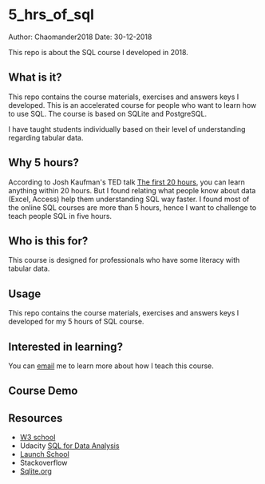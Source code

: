 # 5_hrs_of_sql
Author: Chaomander2018
Date: 30-12-2018

This repo is about the SQL course I developed in 2018.

## What is it?
This repo contains the course materials, exercises and answers keys I developed. This is an accelerated course for people who want to learn how to use SQL. The course is based on SQLite and PostgreSQL.

I have taught students individually based on their level of understanding regarding tabular data. 

## Why 5 hours?
According to Josh Kaufman's TED talk [The first 20 hours](https://www.youtube.com/watch?v=5MgBikgcWnY), you can learn anything within 20 hours. But I found relating what people know about data (Excel, Access) help them understanding SQL way faster. I found most of the online SQL courses are more than 5 hours, hence I want to challenge to teach people SQL in five hours. 

## Who is this for?
This course is designed for professionals who have some literacy with tabular data. 

## Usage
This repo contains the course materials, exercises and answers keys I developed for my 5 hours of SQL course.

## Interested in learning?
You can [email](mailto:emmawangchao@gmail.com) me to learn more about how I teach this course.

## Course Demo

## Resources
- [W3 school](https://www.w3schools.com/sql)
- Udacity [SQL for Data Analysis](https://classroom.udacity.com/courses/ud198)
- [Launch School](https://launchschool.com/books/sql/read/introduction)
- Stackoverflow 
- [Sqlite.org](https://sqlite.org/index.html)


